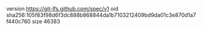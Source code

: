 version https://git-lfs.github.com/spec/v1
oid sha256:105f83f98d6f3dc888b868844da1b7103212409bd9da01c3e870d1a7f440c760
size 46383
